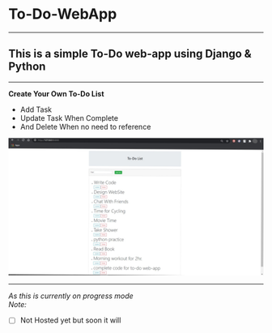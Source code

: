# To-Do-WebApp
---
## This is a simple To-Do web-app using Django & Python
---
**Create Your Own To-Do List**
* Add Task
* Update Task When Complete
* And Delete When no need to reference

![To-Do App](todo/task/static/task/images/to-do.jpg?raw=true "To-Do Web Page")

---
_As this is currently on progress mode_<br>
_Note:_
- [ ] Not Hosted yet but soon it will
